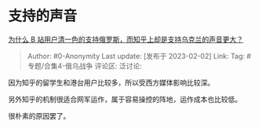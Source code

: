 # 支持的声音
[为什么 B 站用户清一色的支持俄罗斯，而知乎上却是支持乌克兰的声音更大？](https://www.zhihu.com/question/521071178/answer/2872725575)

> Author: #0-Anonymity
> Last update: [发布于 2023-02-02]
> Link:
> Tag: #专题/合集4-俄乌战争
> 评论区:
> 泛讨论:

因为知乎的留学生和港台用户比较多，所以受西方媒体影响比较深。

另外知乎的机制很适合网军运作，属于容易操控的阵地，运作成本也比较低。

很朴素的原因罢了。
